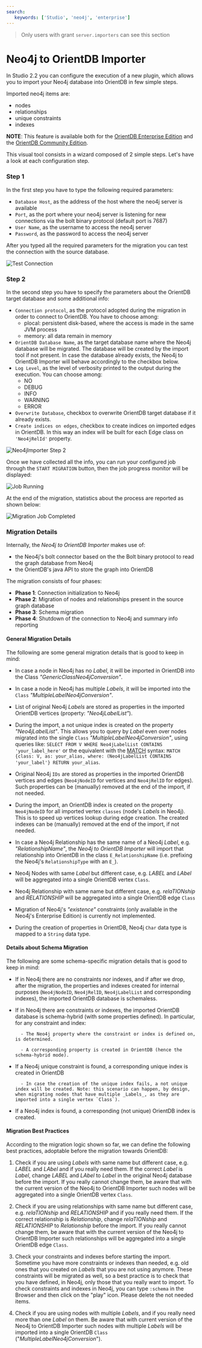 ```yaml
---
search:
   keywords: ['Studio', 'neo4j', 'enterprise']
---
```


> Only users with grant `server.importers` can see this section 

# Neo4j to OrientDB Importer

In Studio 2.2 you can configure the execution of a new plugin, which allows you to import your Neo4j database into OrientDB in few simple steps.

Imported neo4j items are:

- nodes
- relationships
- unique constraints
- indexes

**NOTE**: This feature is available both for the [OrientDB Enterprise Edition](http://orientdb.com/orientdb-enterprise) and the [OrientDB Community Edition](http://orientdb.com/download/).

This visual tool consists in a wizard composed of 2 simple steps.
Let's have a look at each configuration step.

### Step 1

In the first step you have to type the following required parameters:

- `Database Host`, as the address of the host where the neo4j server is available
- `Port`, as the port where your neo4j server is listening for new connections via the bolt binary protocol (default port is 7687)
- `User Name`, as the username to access the neo4j server
- `Password`, as the password to access the neo4j server

After you typed all the required parameters for the migration you can test the connection with the source database.

![Test Connection](./images/studio-neo4j-importer/studio-neo4jimporter-step1-tryConnection.png)

### Step 2

In the second step you have to specify the parameters about the OrientDB target database and some additional info:

- `Connection protocol`, as the protocol adopted during the migration in order to connect to OrientDB. You have to choose among:
  - plocal: persistent disk-based, where the access is made in the same JVM process
  - memory: all data remain in memory
- `OrientDB Database Name`, as the target database name where the Neo4j database will be migrated. The database will be created by the import tool if not present. In case the database already exists, the Neo4j to OrientDB Importer will behave accordingly to the checkbox below.
- `Log Level`, as the level of verbosity printed to the output during the execution. You can choose among:
  - NO
  - DEBUG
  - INFO
  - WARNING
  - ERROR
- `Overwrite Database`, checkbox to overwrite OrientDB target database if it already exists.
- `Create indices on edges`, checkbox to create indices on imported edges in OrientDB. In this way an index will be built for each Edge class on `'Neo4jRelId'` property.

![Neo4jImporter Step 2](./images/studio-neo4j-importer/studio-neo4jimporter-step2.png)

Once we have collected all the info, you can run your configured job through the `START MIGRATION` button, then the job progress monitor will be displayed:

![Job Running](./images/studio-neo4j-importer/studio-neo4jimporter-job-running.png)

At the end of the migration, statistics about the process are reported as shown below:

![Migration Job Completed](./images/studio-neo4j-importer/studio-neo4jimporter-job-completed.png)

### Migration Details

Internally, the _Neo4j to OrientDB Importer_ makes use of:

- the Neo4j's bolt connector based on the the Bolt binary protocol to read the graph database from Neo4j
- the OrientDB's java API to store the graph into OrientDB

The migration consists of four phases:

- **Phase 1**: Connection initialization to Neo4j
- **Phase 2**: Migration of nodes and relationships present in the source graph database
- **Phase 3**: Schema migration
- **Phase 4**: Shutdown of the connection to Neo4j and summary info reporting

#### General Migration Details

The following are some general migration details that is good to keep in mind:

- In case a node in Neo4j has no _Label_, it will be imported in OrientDB into the Class _"GenericClassNeo4jConversion"_.

- In case a node in Neo4j has multiple _Labels_, it will be imported into the `Class` _"MultipleLabelNeo4jConversion"_.

- List of original Neo4j _Labels_ are stored as properties in the imported OrientDB vertices (property: _"Neo4jLabelList"_).

- During the import, a not unique index is created on the property _"Neo4jLabelList"_. This allows you to query by _Label_ even over nodes migrated into the single `Class` _"MultipleLabelNeo4jConversion"_, using queries like:
  `SELECT FROM V WHERE Neo4jLabelList CONTAINS 'your_label_here'` or the equivalent with the [MATCH](../../sql/SQL-Match.md) syntax: `MATCH {class: V, as: your_alias, where: (Neo4jLabelList CONTAINS 'your_label'} RETURN your_alias`.

- Original Neo4j `IDs` are stored as properties in the imported OrientDB vertices and edges (`Neo4jNodeID` for vertices and `Neo4jRelID` for edges). Such properties can be (manually) removed at the end of the import, if not needed.

- During the import, an OrientDB index is created on the property `Neo4jNodeID` for all imported vertex `classes` (node's _Labels_ in Neo4j). This is to speed up vertices lookup during edge creation. The created indexes can be (manually) removed at the end of the import, if not needed.

- In case a Neo4j Relationship has the same name of a Neo4j _Label_, e.g. _"RelationshipName"_, the _Neo4j to OrientDB Importer_ will import that relationship into OrientDB in the class `E_RelationshipName` (i.e. prefixing the Neo4j's `RelationshipType` with an `E_`).

- Neo4j Nodes with same _Label_ but different case, e.g. _LABEL_ and _LAbel_ will be aggregated into a single OrientDB vertex `Class`.

- Neo4j Relationship with same name but different case, e.g. _relaTIONship_ and _RELATIONSHIP_ will be aggregated into a single OrientDB edge `Class`

- Migration of Neo4j's _"existence"_ constraints (only available in the Neo4j's Enterprise Edition) is currently not implemented.

- During the creation of properties in OrientDB, Neo4j `Char` data type is mapped to a `String` data type.

#### Details about Schema Migration

The following are some schema-specific migration details that is good to keep in mind:

- If in Neo4j there are no constraints nor indexes, and if after we drop, after the migration, the properties and indexes created for internal purposes (`Neo4jNodeID`, `Neo4jRelID`, `Neo4jLabelList` and corresponding indexes), the imported OrientDB database is schemaless.

- If in Neo4j there are constraints or indexes, the imported OrientDB database is schema-hybrid (with some properties defined). In particular, for any constraint and index:

      	- The Neo4j property where the constraint or index is defined on, is determined.

      	- A corresponding property is created in OrientDB (hence the schema-hybrid mode).

- If a Neo4j unique constraint is found, a corresponding unique index is created in OrientDB

      	- In case the creation of the unique index fails, a not unique index will be created. Note: this scenario can happen, by design, when migrating nodes that have multiple _Labels_, as they are imported into a single vertex `Class`).

- If a Neo4j index is found, a corresponding (not unique) OrientDB index is created.

#### Migration Best Practices

According to the migration logic shown so far, we can define the following best practices, adoptable before the migration towards OrientDB:

1. Check if you are using _Labels_ with same name but different case, e.g. _LABEL_ and _LAbel_ and if you really need them. If the correct _Label_ is _Label_, change _LABEL_ and _LAbel_ to _Label_ in the original Neo4j database before the import. If you really cannot change them, be aware that with the current version of the Neo4j to OrientDB Importer such nodes will be aggregated into a single OrientDB vertex `Class`.

2. Check if you are using relationships with same name but different case, e.g. _relaTIONship_ and _RELATIONSHIP_ and if you really need them. If the correct relationship is _Relationship_, change _relaTIONship_ and _RELATIONSHIP_ to _Relationship_ before the import. If you really cannot change them, be aware that with the current version of the Neo4j to OrientDB Importer such relationships will be aggregated into a single OrientDB edge `Class`.

3. Check your constraints and indexes before starting the import. Sometime you have more constraints or indexes than needed, e.g. old ones that you created on _Labels_ that you are not using anymore. These constraints will be migrated as well, so a best practice is to check that you have defined, in Neo4j, only those that you really want to import. To check constraints and indexes in Neo4j, you can type `:schema` in the Browser and then click on the "play" icon. Please delete the not needed items.

4. Check if you are using nodes with multiple _Labels_, and if you really need more than one _Label_ on them. Be aware that with current version of the Neo4j to OrientDB Importer such nodes with multiple _Labels_ will be imported into a single OrientDB `Class` ("_MultipleLabelNeo4jConversion_").

